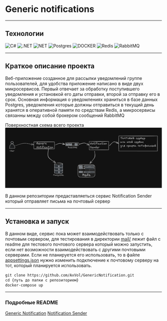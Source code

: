 # Generic notifications
___
## Технологии
![C#](https://img.shields.io/badge/-Csharp_11-000278?style=for-the-badge&logo=c-sharp)
![.NET](https://img.shields.io/badge/-.NET_7-000278?style=for-the-badge&logo=.NET)
![NET](https://img.shields.io/badge/-ASP.NET_CORE-000278?style=for-the-badge&logo=.NET)
![Postgres](https://img.shields.io/badge/-postgres-000278?style=for-the-badge&logo=postgresql)
![DOCKER](https://img.shields.io/badge/-DOCKER-000278?style=for-the-badge&logo=docker)
![Redis](https://img.shields.io/badge/redis-000278?style=for-the-badge&logo=redis)
![RabbitMQ](https://img.shields.io/badge/Rabbitmq-000278?style=for-the-badge&logo=rabbitmq)
___
## Краткое описание проекта
Веб-приложение созданное для рассылки уведомлений группе пользователей, для удобства приложение написано в виде двух микросервисов. Первый отвечает за обработку поступившего уведомления и установкой его даты отправки, второй за отправку его в срок. Основная информация о уведомлениях храниться в базе данных Postgres, уведомления которые должны отправиться в текущий день хранятся в оперативной памяти по средствам Redis, а микросервисы связанны между собой брокером сообщений RabbitMQ

Поверхностная схема всего проекта
![Иллюстрация к проекту](images/Screenshot_1.png)

В данном репозитории предаставляеться сервис Notification Sender который отправляет письма на почтовый сервер
___

## Установка и запуск
В данном виде, сервис пока может взаимодействовать только с почтовым сервером, для тестирования в директории [mail/](mail/README.md) лежит файл с readme для тестового почтового сервера который можно запустить, если нет возможности взаимодействовать с другими почтовыми серверами. Если не планируется его использовать, то в файле [appsettings.json](Microservices/NotificationSender/NotificationSender.API/appsettings.json) нужно изменить подключение к почтовому серверу на тот, который планируется использовать.

```CMD
git clone https://github.com/AxVol/GenericNotification.git
cd {путь до папки c репозиторием}
docker-compose up
```
___
### Подробные README
[Generic Notification](Microservices/GenericNotification/README.md)
[Notification Sender](Microservices/NotificationSender/README.md)